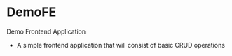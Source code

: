 # DemoFE
Demo Frontend Application
- A simple frontend application that will consist of basic CRUD operations
